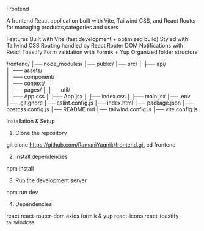 Frontend

A frontend React application built with Vite, Tailwind CSS, and React Router for managing products,categories and users

Features
 Built with Vite (fast development + optimized build)
 Styled with Tailwind CSS
 Routing handled by React Router DOM
 Notifications with React Toastify
 Form validation with Formik + Yup
 Organized folder structure

frontend/
│── node_modules/
│── public/
│── src/
│   ├── api/          
│   ├── assets/       
│   ├── component/    
│   ├── context/      
│   ├── pages/
│   ├── util/         
│   ├── App.css
│   ├── App.jsx
│   ├── index.css
│   ├── main.jsx
│── .env              
│── .gitignore
│── eslint.config.js
│── index.html
│── package.json
│── postcss.config.js
│── README.md
│── tailwind.config.js
│── vite.config.js

Installation & Setup
1. Clone the repository

git clone https://github.com/RamaniYagnik/frontend.git
cd frontend

2. Install dependencies

npm install

3. Run the development server

npm run dev

4. Dependencies

react
react-router-dom
axios
formik & yup
react-icons
react-toastify
tailwindcss
